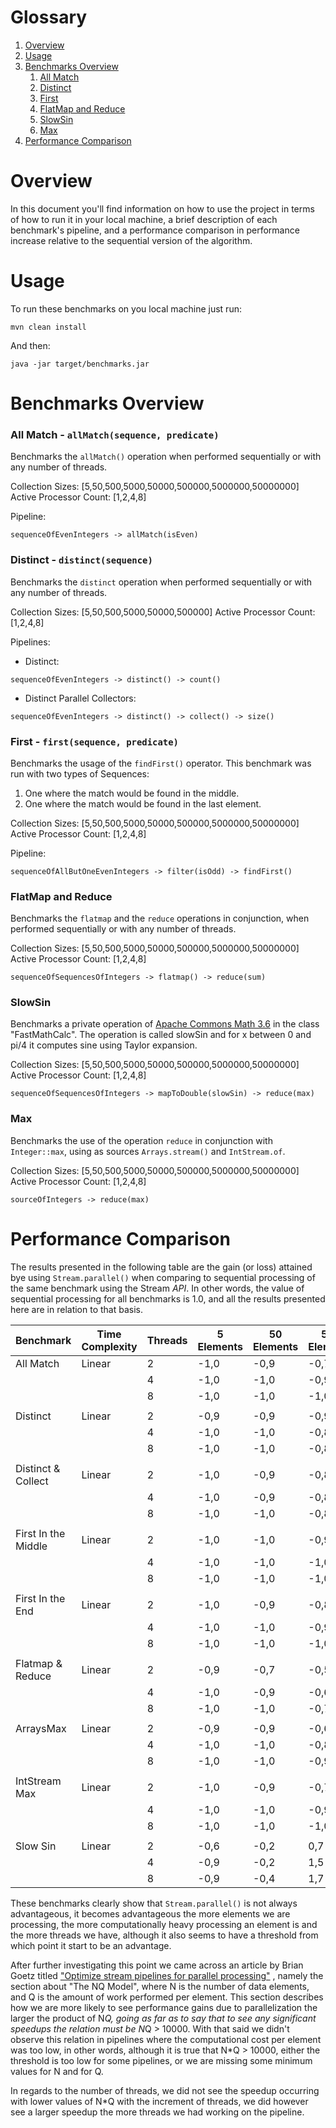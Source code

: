 # Glossary

1. [Overview](#overview)
2. [Usage](#usage)
3. [Benchmarks Overview](#benchmarks-overview)
    1. [All Match](#all-match)
    2. [Distinct](#distinct)
    3. [First](#find-first)
    4. [FlatMap and Reduce](#flatmap-and-reduce)
    5. [SlowSin](#slow-sin)
    6. [Max](#max)
4. [Performance Comparison](#performance-comparison)

# Overview

In this document you'll find information on how to use the project in terms of how to run it in your local machine, a
brief description of each benchmark's pipeline, and a performance comparison in performance increase relative to the
sequential version of the algorithm.

# Usage

To run these benchmarks on you local machine just run:

```
mvn clean install
```

And then:

```
java -jar target/benchmarks.jar
```

# Benchmarks Overview

### All Match - `allMatch(sequence, predicate)`

Benchmarks the `allMatch()` operation when performed sequentially or with any number of threads.

Collection Sizes: [5,50,500,5000,50000,500000,5000000,50000000]
Active Processor Count: [1,2,4,8]

Pipeline:

```ignorelang
sequenceOfEvenIntegers -> allMatch(isEven)
```

### Distinct - `distinct(sequence)`

Benchmarks the `distinct` operation when performed sequentially or with any number of threads.

Collection Sizes: [5,50,500,5000,50000,500000]
Active Processor Count: [1,2,4,8]

Pipelines:

* Distinct:

```ignorelang
sequenceOfEvenIntegers -> distinct() -> count()
```

* Distinct Parallel Collectors:

```ignorelang
sequenceOfEvenIntegers -> distinct() -> collect() -> size()
```

### First - `first(sequence, predicate)`

Benchmarks the usage of the `findFirst()` operator. This benchmark was run with two types of Sequences:

1. One where the match would be found in the middle.
1. One where the match would be found in the last element.

Collection Sizes: [5,50,500,5000,50000,500000,5000000,50000000]
Active Processor Count: [1,2,4,8]

Pipeline:

```ignorelang
sequenceOfAllButOneEvenIntegers -> filter(isOdd) -> findFirst()
```

### FlatMap and Reduce

Benchmarks the `flatmap` and the `reduce` operations in conjunction, when performed sequentially or with any number of
threads.

Collection Sizes: [5,50,500,5000,50000,500000,5000000,50000000]
Active Processor Count: [1,2,4,8]

```ignorelang
sequenceOfSequencesOfIntegers -> flatmap() -> reduce(sum)
```

### SlowSin

Benchmarks a private operation
of [Apache Commons Math 3.6](http://home.apache.org/~luc/commons-math-3.6-RC2-site/jacoco/org.apache.commons.math3.util/FastMathCalc.java.html)
in the class "FastMathCalc". The operation is called slowSin and for x between 0 and pi/4 it computes sine using Taylor
expansion.

Collection Sizes: [5,50,500,5000,50000,500000,5000000,50000000]
Active Processor Count: [1,2,4,8]

```ignorelang
sequenceOfSequencesOfIntegers -> mapToDouble(slowSin) -> reduce(max)
```

### Max

Benchmarks the use of the operation `reduce` in conjunction with `Integer::max`, using as sources
`Arrays.stream()` and `IntStream.of`.

Collection Sizes: [5,50,500,5000,50000,500000,5000000,50000000]
Active Processor Count: [1,2,4,8]

```ignorelang
sourceOfIntegers -> reduce(max)
```

# Performance Comparison

The results presented in the following table are the gain (or loss) attained bye using `Stream.parallel()` when
comparing to sequential processing of the same benchmark using the Stream _API_. In other words, the value of sequential
processing for all benchmarks is 1.0, and all the results presented here are in relation to that basis.

| Benchmark           | Time Complexity | Threads | 5 Elements | 50 Elements | 500 Elements | 5000 Elements | 50000 Elements | 500000 Elements |
| ------------------- | --------------- | ------- | ---------- | ----------- | ------------ | ------------- | -------------- | --------------- |
| All Match           | Linear          | 2       | \-1,0      | \-0,9       | \-0,7        | \-0,5         | 0,4            | 0,7             |
| | | 4                   | \-1,0           | \-1,0   | \-0,9      | \-0,5       | 0,7          | 1,9           |
| | | 8                   | \-1,0           | \-1,0   | \-1,0      | \-0,7       | 0,7          | 2,8           |
||
| Distinct            | Linear          | 2       | \-0,9      | \-0,9       | \-0,9        | \-0,8         | \-0,7          | \-0,9           |
| | | 4                   | \-1,0           | \-1,0   | \-0,8      | \-0,7       | \-0,7        | \-0,8         |
| | | 8                   | \-1,0           | \-1,0   | \-0,8      | \-0,7       | \-0,6        | \-0,8         |
||
| Distinct & Collect  | Linear          | 2       | \-1,0      | \-0,9       | \-0,8        | \-0,8         | \-0,7          | \-0,7           |
| | | 4                   | \-1,0           | \-0,9   | \-0,8      | \-0,7       | \-0,6        | \-0,6         |
| | | 8                   | \-1,0           | \-1,0   | \-0,8      | \-0,7       | \-0,6        | \-0,6         |
||
| First In the Middle | Linear          | 2       | \-1,0      | \-1,0       | \-0,9        | \-0,8         | \-0,5          | \-0,4           |
| | | 4                   | \-1,0           | \-1,0   | \-1,0      | \-0,8       | \-0,3        | 0,1           |
| | | 8                   | \-1,0           | \-1,0   | \-1,0      | \-0,8       | \-0,3        | 0,3           |
||
| First In the End    | Linear          | 2       | \-1,0      | \-0,9       | \-0,8        | \-0,7         | 0,0            | 0,2             |
| | | 4                   | \-1,0           | \-1,0   | \-0,9      | \-0,7       | 0,5          | 1,1           |
| | | 8                   | \-1,0           | \-1,0   | \-1,0      | \-0,8       | 0,5          | 1,3           |
||
| Flatmap & Reduce    | Linear          | 2       | \-0,9      | \-0,7       | \-0,5        | 0,0           | 0,2            | 0,2             |
| | | 4                   | \-1,0           | \-0,9   | \-0,6      | 0,2         | 0,2          | 0,3           |
| | | 8                   | \-1,0           | \-1,0   | \-0,7      | 0,1         | 0,2          | 0,3           |
||
| ArraysMax           | Linear          | 2       | \-0,9      | \-0,9       | \-0,6        | \-0,2         | 0,3            | 0,1             |
| | | 4                   | \-1,0           | \-1,0   | \-0,8      | \-0,1       | 0,4          | 0,2           |
| | | 8                   | \-1,0           | \-1,0   | \-0,9      | \-0,3       | 0,4          | 0,2           |
||
| IntStream Max       | Linear          | 2       | \-1,0      | \-0,9       | \-0,7        | \-0,4         | 0,0            | 0,3             |
| | | 4                   | \-1,0           | \-1,0   | \-0,9      | \-0,7       | 0,1          | 0,5           |
| | | 8                   | \-1,0           | \-1,0   | \-1,0      | \-0,8       | 0,0          | 0,6           |
||
| Slow Sin            | Linear          | 2       | \-0,6      | \-0,2       | 0,7          | 1,0           | 1,0            | 1,0             |
| | | 4                   | \-0,9           | \-0,2   | 1,5        | 2,2         | 2,3          | 2,2           |
| | | 8                   | \-0,9           | \-0,4   | 1,7        | 3,3         | 3,5          | 3,6           |

These benchmarks clearly show that `Stream.parallel()` is not always advantageous, it becomes advantageous the more
elements we are processing, the more computationally heavy processing an element is and the more threads we have,
although it also seems to have a threshold from which point it start to be an advantage.

After further investigating this point we came across an article by Brian Goetz titled
["Optimize stream pipelines for parallel processing"](https://developer.ibm.com/languages/java/articles/j-java-streams-5-brian-goetz/)
, namely the section about "The NQ Model", where N is the number of data elements, and Q is the amount of work performed
per element. This section describes how we are more likely to see performance gains due to parallelization the larger
the product of N*Q, going as far as to say that to see any significant speedups the relation must be N*Q > 10000. With
that said we didn't observe this relation in pipelines where the computational cost per element was too low, in other
words, although it is true that N*Q > 10000, either the threshold is too low for some pipelines, or we are missing some
minimum values for N and for Q.

In regards to the number of threads, we did not see the speedup occurring with lower values of N*Q with the increment of
threads, we did however see a larger speedup the more threads we had working on the pipeline.
